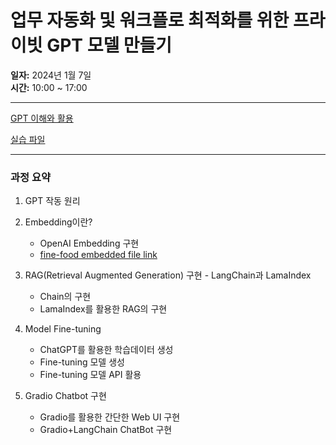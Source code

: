 # 업무 자동화 및 워크플로 최적화를 위한 프라이빗 GPT 모델 만들기

**일자:** 2024년 1월 7일  
**시간:** 10:00 ~ 17:00


---
[GPT 이해와 활용](https://drive.google.com/file/d/1aZWJWzVbjG5ycR0Wol8SLdNuzbzYDqO5/view?usp=sharing)

[실습 파일](https://docs.google.com/spreadsheets/d/1sJ4X03A_DrBCC24zp_sqiQW17qhVoiOQVr5ScEmhfEo/edit?usp=sharing)

---
### 과정 요약
1. GPT 작동 원리
2. Embedding이란?
    - OpenAI Embedding 구현
    - [fine-food embedded file link](https://drive.google.com/file/d/1jfmC2bkgmsjC56xlOeNyrIOytxPMJP6R/view?usp=sharing)

4. RAG(Retrieval Augmented Generation) 구현 - LangChain과 LamaIndex
    - Chain의 구현
    - LamaIndex를 활용한 RAG의 구현
5. Model Fine-tuning
    - ChatGPT를 활용한 학습데이터 생성
    - Fine-tuning 모델 생성
    - Fine-tuning 모델 API 활용
6. Gradio Chatbot 구현
    - Gradio를 활용한 간단한 Web UI 구현
    - Gradio+LangChain ChatBot 구현

